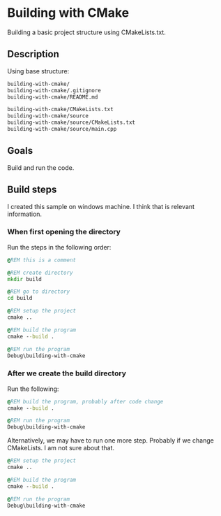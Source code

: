 # Building with CMake

Building a basic project structure using CMakeLists.txt.

## Description

Using base structure:

```txt
building-with-cmake/
building-with-cmake/.gitignore
building-with-cmake/README.md

building-with-cmake/CMakeLists.txt
building-with-cmake/source
building-with-cmake/source/CMakeLists.txt
building-with-cmake/source/main.cpp
```

## Goals

Build and run the code.

## Build steps

I created this sample on windows machine. I think that is relevant information.

### When first opening the directory

Run the steps in the following order:

```bat
@REM this is a comment

@REM create directory
mkdir build

@REM go to directory
cd build

@REM setup the project
cmake ..

@REM build the program
cmake --build .

@REM run the program
Debug\building-with-cmake
```

### After we create the build directory

Run the following:

```bat
@REM build the program, probably after code change
cmake --build .

@REM run the program
Debug\building-with-cmake
```

Alternatively, we may have to run one more step. Probably if we
change CMakeLists. I am not sure about that.

```bat
@REM setup the project
cmake ..

@REM build the program
cmake --build .

@REM run the program
Debug\building-with-cmake
```

